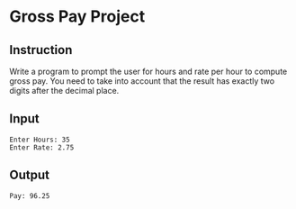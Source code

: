 # Gross Pay Project 

## Instruction

Write a program to prompt the user for hours and rate per hour to compute gross pay. You need to take into account that the result has exactly two digits after the decimal place.

## Input

```
Enter Hours: 35
Enter Rate: 2.75

```

## Output
```
Pay: 96.25
```
